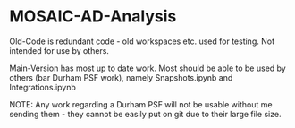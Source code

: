 # MOSAIC-AD-Analysis
Old-Code is redundant code - old workspaces etc. used for testing. Not intended for use by others.

Main-Version has most up to date work. Most should be able to be used by others (bar Durham PSF work), namely Snapshots.ipynb and Integrations.ipynb

NOTE: Any work regarding a Durham PSF will not be usable without me sending them - they cannot be easily put on git due to their large file size.